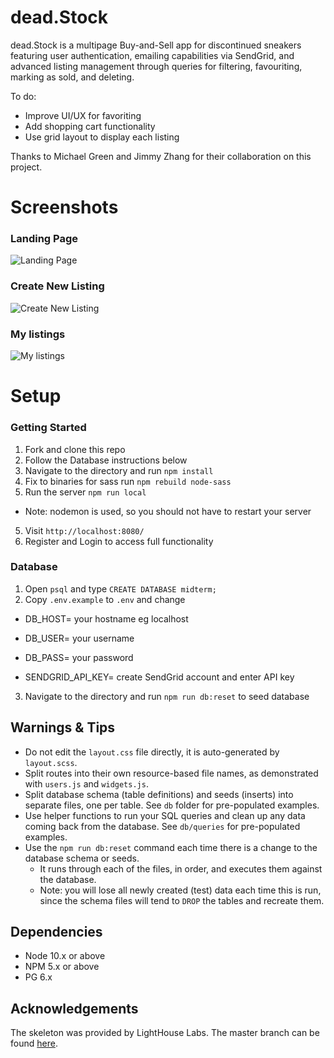 # dead.Stock

dead.Stock is a multipage Buy-and-Sell app for discontinued sneakers featuring user authentication, emailing capabilities via SendGrid, and advanced listing management through queries for filtering, favouriting, marking as sold, and deleting.

To do:
- Improve UI/UX for favoriting
- Add shopping cart functionality
- Use grid layout to display each listing

Thanks to Michael Green and Jimmy Zhang for their collaboration on this project.

# Screenshots

### Landing Page

![Landing Page](../group3midterm/public/screenshots/LandingPage.png)

### Create New Listing

![Create New Listing](../group3midterm/public/screenshots/NewListing.png)

### My listings

![My listings](../group3midterm/public/screenshots/MyListings.png)

# Setup

### Getting Started

1. Fork and clone this repo
3. Follow the Database instructions below
2. Navigate to the directory and run `npm install` 
4. Fix to binaries for sass run `npm rebuild node-sass`
4. Run the server `npm run local`
  - Note: nodemon is used, so you should not have to restart your server
5. Visit `http://localhost:8080/`
6. Register and Login to access full functionality

### Database

1. Open `psql` and type `CREATE DATABASE midterm;`
2. Copy `.env.example` to `.env` and change

- DB_HOST= your hostname eg localhost
- DB_USER= your username
- DB_PASS= your password

- SENDGRID_API_KEY= create SendGrid account and enter API key

3. Navigate to the directory and run `npm run db:reset` to seed database


## Warnings & Tips

- Do not edit the `layout.css` file directly, it is auto-generated by `layout.scss`.
- Split routes into their own resource-based file names, as demonstrated with `users.js` and `widgets.js`.
- Split database schema (table definitions) and seeds (inserts) into separate files, one per table. See `db` folder for pre-populated examples. 
- Use helper functions to run your SQL queries and clean up any data coming back from the database. See `db/queries` for pre-populated examples.
- Use the `npm run db:reset` command each time there is a change to the database schema or seeds. 
  - It runs through each of the files, in order, and executes them against the database. 
  - Note: you will lose all newly created (test) data each time this is run, since the schema files will tend to `DROP` the tables and recreate them.

## Dependencies

- Node 10.x or above
- NPM 5.x or above
- PG 6.x

## Acknowledgements

The skeleton was provided by LightHouse Labs. The master branch can be found [here](https://github.com/lighthouse-labs/node-skeleton).
